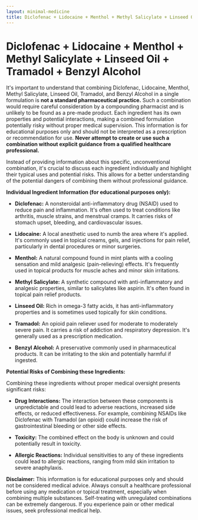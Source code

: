 ```yaml
---
layout: minimal-medicine
title: Diclofenac + Lidocaine + Menthol + Methyl Salicylate + Linseed Oil + Tramadol + Benzyl Alcohol
---
```


# Diclofenac + Lidocaine + Menthol + Methyl Salicylate + Linseed Oil + Tramadol + Benzyl Alcohol
It's important to understand that combining Diclofenac, Lidocaine, Menthol, Methyl Salicylate, Linseed Oil, Tramadol, and Benzyl Alcohol in a single formulation is **not a standard pharmaceutical practice.**  Such a combination would require careful consideration by a compounding pharmacist and is unlikely to be found as a pre-made product. Each ingredient has its own properties and potential interactions, making a combined formulation potentially risky without proper medical supervision. This information is for educational purposes only and should not be interpreted as a prescription or recommendation for use.  **Never attempt to create or use such a combination without explicit guidance from a qualified healthcare professional.**

Instead of providing information about this specific, unconventional combination, it's crucial to discuss each ingredient individually and highlight their typical uses and potential risks.  This allows for a better understanding of the potential dangers of combining them without professional guidance.

**Individual Ingredient Information (for educational purposes only):**

* **Diclofenac:** A nonsteroidal anti-inflammatory drug (NSAID) used to reduce pain and inflammation. It's often used to treat conditions like arthritis, muscle strains, and menstrual cramps.  It carries risks of stomach upset, bleeding, and cardiovascular issues.

* **Lidocaine:** A local anesthetic used to numb the area where it's applied. It's commonly used in topical creams, gels, and injections for pain relief, particularly in dental procedures or minor surgeries.

* **Menthol:** A natural compound found in mint plants with a cooling sensation and mild analgesic (pain-relieving) effects. It's frequently used in topical products for muscle aches and minor skin irritations.

* **Methyl Salicylate:** A synthetic compound with anti-inflammatory and analgesic properties, similar to salicylates like aspirin. It's often found in topical pain relief products.

* **Linseed Oil:** Rich in omega-3 fatty acids, it has anti-inflammatory properties and is sometimes used topically for skin conditions.

* **Tramadol:** An opioid pain reliever used for moderate to moderately severe pain. It carries a risk of addiction and respiratory depression.  It's generally used as a prescription medication.

* **Benzyl Alcohol:** A preservative commonly used in pharmaceutical products. It can be irritating to the skin and potentially harmful if ingested.


**Potential Risks of Combining these Ingredients:**

Combining these ingredients without proper medical oversight presents significant risks:

* **Drug Interactions:**  The interaction between these components is unpredictable and could lead to adverse reactions, increased side effects, or reduced effectiveness. For example, combining NSAIDs like Diclofenac with Tramadol (an opioid) could increase the risk of gastrointestinal bleeding or other side effects.

* **Toxicity:**  The combined effect on the body is unknown and could potentially result in toxicity.

* **Allergic Reactions:**  Individual sensitivities to any of these ingredients could lead to allergic reactions, ranging from mild skin irritation to severe anaphylaxis.

**Disclaimer:** This information is for educational purposes only and should not be considered medical advice. Always consult a healthcare professional before using any medication or topical treatment, especially when combining multiple substances. Self-treating with unregulated combinations can be extremely dangerous.  If you experience pain or other medical issues, seek professional medical help.
